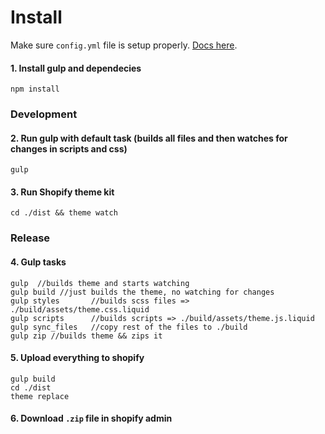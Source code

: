 Install
=====================

Make sure `config.yml` file is setup properly. [Docs here](http://shopify.github.io/themekit/configuration/).

#### 1. Install gulp and dependecies
```
npm install
```

### Development

#### 2. Run gulp with default task (builds all files and then watches for changes in scripts and css) 
```
gulp
```

#### 3. Run Shopify theme kit
```
cd ./dist && theme watch
```

### Release

#### 4. Gulp tasks
```
gulp  //builds theme and starts watching
gulp build //just builds the theme, no watching for changes
gulp styles       //builds scss files => ./build/assets/theme.css.liquid
gulp scripts      //builds scripts => ./build/assets/theme.js.liquid
gulp sync_files   //copy rest of the files to ./build
gulp zip //builds theme && zips it
```

#### 5. Upload everything to shopify
```
gulp build
cd ./dist
theme replace
```

#### 6. Download `.zip` file in shopify admin